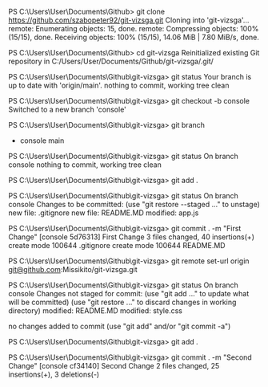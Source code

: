 PS C:\Users\User\Documents\Github> git clone https://github.com/szabopeter92/git-vizsga.git
Cloning into 'git-vizsga'...
remote: Enumerating objects: 15, done.
remote: Compressing objects: 100% (15/15), done.
Receiving objects: 100% (15/15), 14.06 MiB | 7.80 MiB/s, done.

PS C:\Users\User\Documents\Github> cd git-vizsga
Reinitialized existing Git repository in C:/Users/User/Documents/Github/git-vizsga/.git/

PS C:\Users\User\Documents\Github\git-vizsga> git status
Your branch is up to date with 'origin/main'.
nothing to commit, working tree clean

PS C:\Users\User\Documents\Github\git-vizsga> git checkout -b console
Switched to a new branch 'console'

PS C:\Users\User\Documents\Github\git-vizsga> git branch
* console
  main

PS C:\Users\User\Documents\Github\git-vizsga> git status
On branch console
nothing to commit, working tree clean

PS C:\Users\User\Documents\Github\git-vizsga> git add .

PS C:\Users\User\Documents\Github\git-vizsga> git status
On branch console
Changes to be committed:
  (use "git restore --staged <file>..." to unstage)
        new file:   .gitignore
        new file:   README.MD
        modified:   app.js 

PS C:\Users\User\Documents\Github\git-vizsga> git commit . -m "First Change" 
[console 5d76313] First Change
 3 files changed, 40 insertions(+)
 create mode 100644 .gitignore
 create mode 100644 README.MD

PS C:\Users\User\Documents\Github\git-vizsga> git remote set-url origin git@github.com:Missikito/git-vizsga.git

PS C:\Users\User\Documents\Github\git-vizsga> git status
On branch console
Changes not staged for commit:
  (use "git add <file>..." to update what will be committed)
  (use "git restore <file>..." to discard changes in working directory)
        modified:   README.MD
        modified:   style.css

no changes added to commit (use "git add" and/or "git commit -a")

PS C:\Users\User\Documents\Github\git-vizsga> git add .

PS C:\Users\User\Documents\Github\git-vizsga> git commit . -m "Second Change"
[console cf34140] Second Change
 2 files changed, 25 insertions(+), 3 deletions(-)
